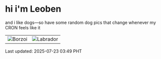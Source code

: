 # hi i'm Leoben

and i like dogs—so have some random dog pics that change whenever my CRON feels like it

|  |  |
|--------|----------|
| ![Borzoi](https://random-dog-vercel.vercel.app/api/random-borzoi?v=1753213784) | ![Labrador](https://random-dog-vercel.vercel.app/api/random-labrador?v=1753213784) |

Last updated: 2025-07-23 03:49 PHT
